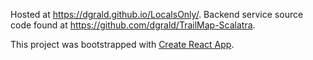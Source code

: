 Hosted at https://dgrald.github.io/LocalsOnly/. Backend service source code found at https://github.com/dgrald/TrailMap-Scalatra.

This project was bootstrapped with [Create React App](https://github.com/facebookincubator/create-react-app).
